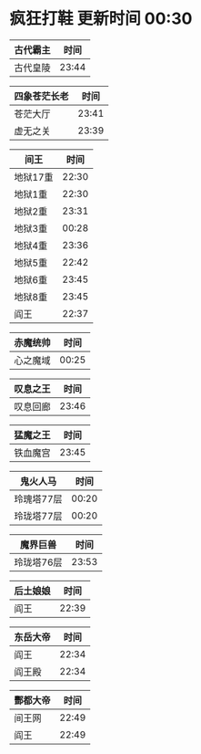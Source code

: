 # 疯狂打鞋 更新时间 00:30

| 古代霸主   | 时间    |
|--------|-------|
| 古代皇陵 | 23:44 |

| 四象苍茫长老   | 时间    |
|--------|-------|
| 苍茫大厅 | 23:41 |
| 虚无之关 | 23:39 |

| 间王   | 时间    |
|--------|-------|
| 地狱17重 | 22:30 |
| 地狱1重 | 22:30 |
| 地狱2重 | 23:31 |
| 地狱3重 | 00:28 |
| 地狱4重 | 23:36 |
| 地狱5重 | 22:42 |
| 地狱6重 | 23:45 |
| 地狱8重 | 23:45 |
| 阎王 | 22:37 |

| 赤魔统帅   | 时间    |
|--------|-------|
| 心之魔域 | 00:25 |

| 叹息之王   | 时间    |
|--------|-------|
| 叹息回廊 | 23:46 |

| 猛魔之王   | 时间    |
|--------|-------|
| 铁血魔宫 | 23:45 |

| 鬼火人马   | 时间    |
|--------|-------|
| 玲瑰塔77层 | 00:20 |
| 玲珑塔77层 | 00:20 |

| 魔界巨兽   | 时间    |
|--------|-------|
| 玲珑塔76层 | 23:53 |

| 后土娘娘   | 时间    |
|--------|-------|
| 阎王 | 22:39 |

| 东岳大帝   | 时间    |
|--------|-------|
| 阎王 | 22:34 |
| 阎王殿 | 22:34 |

| 酆都大帝   | 时间    |
|--------|-------|
| 间王网 | 22:49 |
| 阎王 | 22:49 |